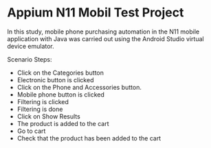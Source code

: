 # Appium N11 Mobil Test Project

In this study, mobile phone purchasing automation in the N11 mobile application with Java was carried out using the Android Studio virtual device emulator.

Scenario Steps:
  * Click on the Categories button
  *  Electronic button is clicked
  * Click on the Phone and Accessories button.
  * Mobile phone button is clicked
  * Filtering is clicked
  * Filtering is done
  * Click on Show Results
  * The product is added to the cart
  * Go to cart
  * Check that the product has been added to the cart
